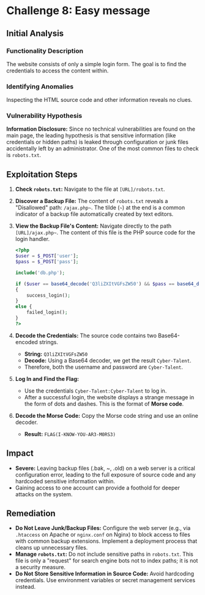 # Challenge 8: Easy message

## Initial Analysis

### Functionality Description
The website consists of only a simple login form. The goal is to find the credentials to access the content within.

### Identifying Anomalies
Inspecting the HTML source code and other information reveals no clues.

### Vulnerability Hypothesis
**Information Disclosure:** Since no technical vulnerabilities are found on the main page, the leading hypothesis is that sensitive information (like credentials or hidden paths) is leaked through configuration or junk files accidentally left by an administrator. One of the most common files to check is `robots.txt`.

## Exploitation Steps

1.  **Check `robots.txt`:** Navigate to the file at `[URL]/robots.txt`.
    

2.  **Discover a Backup File:** The content of `robots.txt` reveals a "Disallowed" path: `/ajax.php~`. The tilde (`~`) at the end is a common indicator of a backup file automatically created by text editors.

3.  **View the Backup File's Content:** Navigate directly to the path `[URL]/ajax.php~`. The content of this file is the PHP source code for the login handler.
    ```php
    <?php
    $user = $_POST['user'];
    $pass = $_POST['pass'];

    include('db.php');

    if ($user == base64_decode('Q3liZXItVGFsZW50') && $pass == base64_decode('Q3liZXItVGFsZW50'))
    {
        success_login();
    }
    else {
        failed_login();
    }
    ?>
    ```

4.  **Decode the Credentials:** The source code contains two Base64-encoded strings.
    - **String:** `Q3liZXItVGFsZW50`
    - **Decode:** Using a Base64 decoder, we get the result `Cyber-Talent`.
    - Therefore, both the username and password are `Cyber-Talent`.
    

5.  **Log In and Find the Flag:**
    - Use the credentials `Cyber-Talent:Cyber-Talent` to log in.
    - After a successful login, the website displays a strange message in the form of dots and dashes. This is the format of **Morse code**.
    

6.  **Decode the Morse Code:** Copy the Morse code string and use an online decoder.
    - **Result:** `FLAG(I-KNOW-YOU-AR3-M0RS3)`
    

## Impact
- **Severe:** Leaving backup files (.bak, ~, .old) on a web server is a critical configuration error, leading to the full exposure of source code and any hardcoded sensitive information within.
- Gaining access to one account can provide a foothold for deeper attacks on the system.

## Remediation
- **Do Not Leave Junk/Backup Files:** Configure the web server (e.g., via `.htaccess` on Apache or `nginx.conf` on Nginx) to block access to files with common backup extensions. Implement a deployment process that cleans up unnecessary files.
- **Manage `robots.txt`:** Do not include sensitive paths in `robots.txt`. This file is only a "request" for search engine bots not to index paths; it is not a security measure.
- **Do Not Store Sensitive Information in Source Code:** Avoid hardcoding credentials. Use environment variables or secret management services instead.